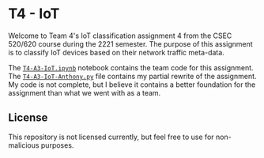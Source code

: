 # T4 - IoT

Welcome to Team 4's IoT classification assignment 4 from the CSEC 520/620 course during the 2221 semester.
The purpose of this assignment is to classify IoT devices based on their network traffic meta-data.

The [`T4-A3-IoT.ipynb`](T4-A3-IoT.ipynb) notebook contains the team code for this assignment.
The [`T4-A3-IoT-Anthony.py`](T4-A3-IoT-Anthony.py) file contains my partial rewrite of the assignment.
My code is not complete, but I believe it contains a better foundation for the assignment than what we went with as a team.

## License

This repository is not licensed currently, but feel free to use for non-malicious purposes.